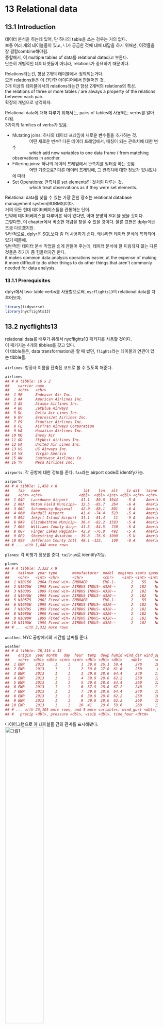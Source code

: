 13 Relational data
==================

13.1 Introduction
-----------------

데이터 분석을 하는데 있어, 단 하나의 table을 쓰는 경우는 거의 없다. <br /> 보통 여러 개의 테이블들이 있고, 니가 궁금한 것에 대해 대답을 하기 위해선, 이것들을 잘 결합combine해야됨. <br /> 종합해서, 이 multiple tables of data를 relational data라고 부른다. <br /> 단순히 개별적인 데이터셋들이 아니라, relations가 중요하기 때문이다.

Relations라는건, 항상 2개의 테이블에서 정의되는거다. <br /> 모든 relations들은 이 간단한 아이디어에서 만들어진 것. <br /> 3개 이상의 테이블에서의 relations라는건 항상 2개씩의 relations의 특성. <br /> the relations of three or more tables / are always a property of the relations between each pair. <br /> 확장의 개념으로 생각하자.

Relational data에 대해 다루기 위해서는, pairs of tables에 사용되는 verbs를 알아야됨. <br /> 3가지의 families of verbs가 있음.

-   Mutating joins: 하나의 데이터 프레임에 새로운 변수들을 추가하는 것. <br />     어떤 새로운 변수? 다른 데이터 프레임에서, 매칭이 되는 관측치에 대한 변수 <br />     which add new variables to one data frame / from matching observations in another. <br />
-   Filtering joins: 하나의 데이터 프레임에서 관측치를 필터링 하는 것임. <br />     어떤 기준으로? 다른 데이터 프레임에, 그 관측치에 대한 정보가 있냐없냐에 따라 <br />
-   Set Operations: 관측치를 set elements인 것처럼 다루는 것. <br />     which treat observations as if they were set elements.

Relational data를 찾을 수 있는 가장 흔한 장소는 relational database management system(RDBMS)이다. <br /> 거의 모든 현대 데이터베이스들을 관통하는 단어. <br /> 만약에 데이터베이스를 다루어본 적이 있다면, 아마 분명히 SQL을 썼을 것이다. <br /> 그렇다면, 이 chapter에서 비슷한 개념을 찾을 수 있을 것이다. 물론 표현은 dplyr에선 조금 다르겠지만. <br /> 일반적으로, dplyr은 SQL보다 좀 더 사용하기 쉽다. 왜냐하면 데이터 분석에 특화되어있기 때문에. <br /> 일반적인 데이터 분석 작업을 쉽게 만들어 주는데, 데이터 분석에 잘 이용되지 않는 다른 것들은 하기가 좀 힘들어지긴 한다. <br /> it makes common data analysis operations easier, at the expense of making it more difficult to do other things to do other things that aren't commonly needed for data analysis.

### 13.1.1 Prerequisites

dplyr에서 two-table verbs를 사용함으로써, `nycflights13`의 relational data를 다루어보자. <br />

``` r
library(tidyverse)
library(nycflights13)
```

13.2 nycflights13
-----------------

relational data를 배우기 위해서 nycflights13 패키지를 사용할 것이다. <br /> 이 패키지는 4개의 tibbles를 갖고 있다. <br /> 이 tibble들은, data transformation을 할 때 썼던, `flights`라는 테이블과 연관이 있는 tibble들.

`airlines`: 항공사 이름을 단축된 코드로 볼 수 있도록 해준다.

``` r
airlines
## # A tibble: 16 x 2
##    carrier name                       
##    <chr>   <chr>                      
##  1 9E      Endeavor Air Inc.          
##  2 AA      American Airlines Inc.     
##  3 AS      Alaska Airlines Inc.       
##  4 B6      JetBlue Airways            
##  5 DL      Delta Air Lines Inc.       
##  6 EV      ExpressJet Airlines Inc.   
##  7 F9      Frontier Airlines Inc.     
##  8 FL      AirTran Airways Corporation
##  9 HA      Hawaiian Airlines Inc.     
## 10 MQ      Envoy Air                  
## 11 OO      SkyWest Airlines Inc.      
## 12 UA      United Air Lines Inc.      
## 13 US      US Airways Inc.            
## 14 VX      Virgin America             
## 15 WN      Southwest Airlines Co.     
## 16 YV      Mesa Airlines Inc.
```

`airports`: 각 공항에 대한 정보를 준다. `faa`라는 airport code로 identify가능.

``` r
airports
## # A tibble: 1,458 x 8
##    faa   name                    lat    lon   alt    tz dst   tzone        
##    <chr> <chr>                 <dbl>  <dbl> <int> <dbl> <chr> <chr>        
##  1 04G   Lansdowne Airport      41.1  -80.6  1044    -5 A     America/New_~
##  2 06A   Moton Field Municipa~  32.5  -85.7   264    -6 A     America/Chic~
##  3 06C   Schaumburg Regional    42.0  -88.1   801    -6 A     America/Chic~
##  4 06N   Randall Airport        41.4  -74.4   523    -5 A     America/New_~
##  5 09J   Jekyll Island Airport  31.1  -81.4    11    -5 A     America/New_~
##  6 0A9   Elizabethton Municip~  36.4  -82.2  1593    -5 A     America/New_~
##  7 0G6   Williams County Airp~  41.5  -84.5   730    -5 A     America/New_~
##  8 0G7   Finger Lakes Regiona~  42.9  -76.8   492    -5 A     America/New_~
##  9 0P2   Shoestring Aviation ~  39.8  -76.6  1000    -5 U     America/New_~
## 10 0S9   Jefferson County Intl  48.1 -123.    108    -8 A     America/Los_~
## # ... with 1,448 more rows
```

`planes`: 각 비행기 정보를 준다. `tailnum`로 identify가능.

``` r
planes
## # A tibble: 3,322 x 9
##    tailnum  year type       manufacturer  model  engines seats speed engine
##    <chr>   <int> <chr>      <chr>         <chr>    <int> <int> <int> <chr> 
##  1 N10156   2004 Fixed win~ EMBRAER       EMB-1~       2    55    NA Turbo~
##  2 N102UW   1998 Fixed win~ AIRBUS INDUS~ A320-~       2   182    NA Turbo~
##  3 N103US   1999 Fixed win~ AIRBUS INDUS~ A320-~       2   182    NA Turbo~
##  4 N104UW   1999 Fixed win~ AIRBUS INDUS~ A320-~       2   182    NA Turbo~
##  5 N10575   2002 Fixed win~ EMBRAER       EMB-1~       2    55    NA Turbo~
##  6 N105UW   1999 Fixed win~ AIRBUS INDUS~ A320-~       2   182    NA Turbo~
##  7 N107US   1999 Fixed win~ AIRBUS INDUS~ A320-~       2   182    NA Turbo~
##  8 N108UW   1999 Fixed win~ AIRBUS INDUS~ A320-~       2   182    NA Turbo~
##  9 N109UW   1999 Fixed win~ AIRBUS INDUS~ A320-~       2   182    NA Turbo~
## 10 N110UW   1999 Fixed win~ AIRBUS INDUS~ A320-~       2   182    NA Turbo~
## # ... with 3,312 more rows
```

`weather`: NYC 공항에서의 시간별 날씨를 준다.

``` r
weather
## # A tibble: 26,115 x 15
##    origin  year month   day  hour  temp  dewp humid wind_dir wind_speed
##    <chr>  <dbl> <dbl> <int> <int> <dbl> <dbl> <dbl>    <dbl>      <dbl>
##  1 EWR     2013     1     1     1  39.0  26.1  59.4      270      10.4 
##  2 EWR     2013     1     1     2  39.0  27.0  61.6      250       8.06
##  3 EWR     2013     1     1     3  39.0  28.0  64.4      240      11.5 
##  4 EWR     2013     1     1     4  39.9  28.0  62.2      250      12.7 
##  5 EWR     2013     1     1     5  39.0  28.0  64.4      260      12.7 
##  6 EWR     2013     1     1     6  37.9  28.0  67.2      240      11.5 
##  7 EWR     2013     1     1     7  39.0  28.0  64.4      240      15.0 
##  8 EWR     2013     1     1     8  39.9  28.0  62.2      250      10.4 
##  9 EWR     2013     1     1     9  39.9  28.0  62.2      260      15.0 
## 10 EWR     2013     1     1    10  41    28.0  59.6      260      13.8 
## # ... with 26,105 more rows, and 5 more variables: wind_gust <dbl>,
## #   precip <dbl>, pressure <dbl>, visib <dbl>, time_hour <dttm>
```

다이어그램으로 이 테이블들 간의 관계를 표시해봤다. <img src="https://d33wubrfki0l68.cloudfront.net/245292d1ea724f6c3fd8a92063dcd7bfb9758d02/5751b/diagrams/relational-nycflights.png" alt="그림1" style="width:50.0%" />

다이어그램은 좀 복잡하긴한데, 필드에 나가서 보게 될 것에 비하면 간단한 편이다(...) <br /> 이러한 다이어그램을 이해하는 것의 key는, 각 relation은 한 쌍의 테이블만을 고려한다는 걸 기억하는 것. <br /> The key to understanding diagrams like this / is to remember / each relation always concerns a pair of tables. <br /> 다 이해할 필요 없이, 테이블 간의 (니가 관심있는)chain of relations만 이해해라.

이 nycflights13에 관해선, <br /> `flights`는 `planes`와 하나의 변수인, `tailnum`을 통해 연결된다. <br /> `flights`는 `airlines`와, `carrier` 변수를 통해 연결된다. <br /> `flights`는 `airports`와 두 가지 방법, `origin`과 `dest` 변수들을 통해 연결된다. <br /> `flights`는 `weather`와, `origin`(출발지)와 `year`와 `month`와 `day` 그리고 `hour`를 통해 연결된다.

13.3 Keys
---------

2개의 tables를 연결시켜주는 변수들을, **keys**라고 부른다. <br /> keys는 관측치를 unique하게 identify해주는 변수(혹은 변수들). <br /> 간단한 케이스에서는, 하나의 변수가 관측치를 identify하기에 충분하다. <br />     예를 들어, `planes`에서, 각 비행기는 `tailnum`으로 unique하게 identify된다. <br /> 다른 케이스에서는, 여러 개의 변수들이 필요할 수 있다. <br />     예를 들어, `weather` 자료에서, 관측치를 unique하게 identify하기 위해선, 다섯 개의 변수들이 필요하다. `year`, `month`, `day`, `hour` 그리고 `origin`.

2가지 타입의 key가 있다. <br />

-   **primary key**는 자기 자신의 테이블에서 관측치를 unique하게 identify해주는 것. <br /> 예를 들어, `planes` 테이블에서, `tailnum`은 각 plane을 unique하게 identify해주니깐 primary key다.

-   **foreign key**는 다른 테이블의 관측치를 unique하게 identify해주는 것. <br /> 예를 들어, `flights`에서 `tailnum`은, `planes`에서 관측치를 unique하게 identify해주니깐 foreign key다.

하나의 변수는, primary key와 foreign key 둘 다 될 수 있다. <br /> 예를 들어, `origin`은 `weather` 테이블의 primary key 중 일부지만, `airport` 테이블의 foreign key이기도 하다.

너의 테이블에서, primary keys를 identify하고 났으면, 진짜로 unique하게 각 관측치를 identify하는지 확인해보는건 좋은 습관이다. <br /> 하나의 방법은 primary key별로 `count()`를 해서, `n` 이 1보다 큰지를 확인해보는 것.

``` r
planes %>% 
  count(tailnum) %>% 
  filter(n > 1)
## # A tibble: 0 x 2
## # ... with 2 variables: tailnum <chr>, n <int>
```

``` r
weather %>% 
  count(year, month, day, hour, origin) %>% 
  filter(n > 1)
## # A tibble: 3 x 6
##    year month   day  hour origin     n
##   <dbl> <dbl> <int> <int> <chr>  <int>
## 1  2013    11     3     1 EWR        2
## 2  2013    11     3     1 JFK        2
## 3  2013    11     3     1 LGA        2
```

가끔, 명백한 primary key가 없는 테이블이 있을 수도 있다. <br /> 그 어떠한 변수 조합들도 관측치 하나만을 identify해주지 못하는 것임.

예를 들어, `flights` 테이블에서 primary key는 무엇일까? <br /> 특정한 날짜에다가 flight 혹은 tailnum를 추가하면 unique하게 identify해주지 않을까? 하지만 확인해보면 아니다.

``` r
flights %>% 
  count(year, month, day, flight) %>% 
  filter(n > 1)
## # A tibble: 29,768 x 5
##     year month   day flight     n
##    <int> <int> <int>  <int> <int>
##  1  2013     1     1      1     2
##  2  2013     1     1      3     2
##  3  2013     1     1      4     2
##  4  2013     1     1     11     3
##  5  2013     1     1     15     2
##  6  2013     1     1     21     2
##  7  2013     1     1     27     4
##  8  2013     1     1     31     2
##  9  2013     1     1     32     2
## 10  2013     1     1     35     2
## # ... with 29,758 more rows
```

``` r
flights %>% 
  count(year, month, day, tailnum) %>% 
  filter(n > 1)
## # A tibble: 64,928 x 5
##     year month   day tailnum     n
##    <int> <int> <int> <chr>   <int>
##  1  2013     1     1 N0EGMQ      2
##  2  2013     1     1 N11189      2
##  3  2013     1     1 N11536      2
##  4  2013     1     1 N11544      3
##  5  2013     1     1 N11551      2
##  6  2013     1     1 N12540      2
##  7  2013     1     1 N12567      2
##  8  2013     1     1 N13123      2
##  9  2013     1     1 N13538      3
## 10  2013     1     1 N13566      3
## # ... with 64,918 more rows
```

맨 처음 이 데이터를 다룰 때, 각 flight number는 하루에 한 번만 쓰일 거라고 순진하게 생각했다. <br /> 그럼 이제 특정한 비행specific flight에 대해 소통하기가 쉬웠을텐데, 불운하게도 안 그랬다.

이렇게, 테이블에 primary key가 없으면, `mutate()`나 `row_number()`을 통해서 하나 만들어주는게 유용하다. <br /> 이러고나면 어떤 필터링을 하고 난 후, original data로 다시 한번 체크할 때, 관측치를 매치하기 쉽게 해준다. <br /> 이런 key를 **surrogate key**라고 부른다.

primary key랑, 다른 테이블에서 상응하는 foreign key는 **relation**을 형성한다. <br /> A primary key and the corresponding foreign key in another table form a **relation**. <br /> Relations이란건 기본적으로 일대다one-to-many다. <br /> 예를 들어, 각 비행flight은 하나의 비행기를 가지고 있는데, 각 비행기는 여러 개의 비행flight을 가지고 있다. <br /> 다른 데이터에선 가끔씩 일대일one-to-one 관계를 볼 수 있다. <br /> 이건 일대다one-to-many의 특별한 케이스라고 볼 수 있다.

다대다many-to-many 관계를, 다대일many-to-one에다 일대다one-to-many를 합쳐서 만들수도 있다. <br /> 예를 들어, `airlines`와 `airports`간의 다대다many-to-many 관계를 볼 수 있다. <br /> 각 airline은 여러 개의 airports로 비행을 하고, 각 airport는 여러 개의 airlines를 호스트host하고.

### 13.3.1 Exercises

13.4 Mutating joins
-------------------

한 쌍의 테이블을 결합combining할 첫 번째 도구는 **mutating join**. <br /> mutating join은 두 개의 테이블들에서 변수를 결합할 수 있도록 도와준다. <br /> 먼저 keys를 통해서 관측치observation들을 매치하고, 하나의 테이블에서 다른 테이블로 변수를 통해 복사를 하는 것이다. <br /> 말로 하는게 더 어렵다. 예를 보면 간단하다.

`flights`데이터에 칼럼이 너무 많기 때문에, 몇 개의 칼럼만 따로 뽑은 `flights2`를 쓰겠다.

``` r
flights2 <- flights %>% 
  select(year:day, hour, origin, dest, tailnum, carrier)
flights2
## # A tibble: 336,776 x 8
##     year month   day  hour origin dest  tailnum carrier
##    <int> <int> <int> <dbl> <chr>  <chr> <chr>   <chr>  
##  1  2013     1     1     5 EWR    IAH   N14228  UA     
##  2  2013     1     1     5 LGA    IAH   N24211  UA     
##  3  2013     1     1     5 JFK    MIA   N619AA  AA     
##  4  2013     1     1     5 JFK    BQN   N804JB  B6     
##  5  2013     1     1     6 LGA    ATL   N668DN  DL     
##  6  2013     1     1     5 EWR    ORD   N39463  UA     
##  7  2013     1     1     6 EWR    FLL   N516JB  B6     
##  8  2013     1     1     6 LGA    IAD   N829AS  EV     
##  9  2013     1     1     6 JFK    MCO   N593JB  B6     
## 10  2013     1     1     6 LGA    ORD   N3ALAA  AA     
## # ... with 336,766 more rows
```

이 `flights2`의 데이터에다가, 항공사 풀네임이라는 새로운 칼럼을 추가하고 싶다고 치자. <br /> `left_join()`을 이용해서 `airlines`와 `flights2`를 결합할 수 있다.

``` r
flights2 %>% 
  select(-origin, -dest) %>% 
  left_join(airlines, by = "carrier")
## # A tibble: 336,776 x 7
##     year month   day  hour tailnum carrier name                    
##    <int> <int> <int> <dbl> <chr>   <chr>   <chr>                   
##  1  2013     1     1     5 N14228  UA      United Air Lines Inc.   
##  2  2013     1     1     5 N24211  UA      United Air Lines Inc.   
##  3  2013     1     1     5 N619AA  AA      American Airlines Inc.  
##  4  2013     1     1     5 N804JB  B6      JetBlue Airways         
##  5  2013     1     1     6 N668DN  DL      Delta Air Lines Inc.    
##  6  2013     1     1     5 N39463  UA      United Air Lines Inc.   
##  7  2013     1     1     6 N516JB  B6      JetBlue Airways         
##  8  2013     1     1     6 N829AS  EV      ExpressJet Airlines Inc.
##  9  2013     1     1     6 N593JB  B6      JetBlue Airways         
## 10  2013     1     1     6 N3ALAA  AA      American Airlines Inc.  
## # ... with 336,766 more rows
```

`airlines`랑 겹치는 key인 `carrier`로 결합한걸 볼 수 있음.

`name`이라는 변수가 `flights2`에 추가된 걸 볼 수 있다. <br /> 그래서 이런 타입의 join을 mutating join이라고 부른다. <br /> 이 케이스는, R의 base subsetting을 이용해서도 똑같이 할 수 있긴하다.

``` r
flights2 %>% 
  select(-origin, -dest) %>% 
  mutate(name = airlines$name[match(carrier, airlines$carrier)])
## # A tibble: 336,776 x 7
##     year month   day  hour tailnum carrier name                    
##    <int> <int> <int> <dbl> <chr>   <chr>   <chr>                   
##  1  2013     1     1     5 N14228  UA      United Air Lines Inc.   
##  2  2013     1     1     5 N24211  UA      United Air Lines Inc.   
##  3  2013     1     1     5 N619AA  AA      American Airlines Inc.  
##  4  2013     1     1     5 N804JB  B6      JetBlue Airways         
##  5  2013     1     1     6 N668DN  DL      Delta Air Lines Inc.    
##  6  2013     1     1     5 N39463  UA      United Air Lines Inc.   
##  7  2013     1     1     6 N516JB  B6      JetBlue Airways         
##  8  2013     1     1     6 N829AS  EV      ExpressJet Airlines Inc.
##  9  2013     1     1     6 N593JB  B6      JetBlue Airways         
## 10  2013     1     1     6 N3ALAA  AA      American Airlines Inc.  
## # ... with 336,766 more rows
```

하지만 이렇게 하면, 여러 개 변수들로 매치를 시켜야할 때는, 일반화하기가 힘들다. <br /> 그리고 전반적인 의도를 이해하기 위해선 잘 읽어봐야한다. <br /> 그러니깐 그냥 dplyr를 쓰자.

이 다음의 section들은, mutating join이 어떻게 작동하는지 디테일하게 설명해준다. <br /> joins의 시각적 표현을 통해서 하나씩 배워보자. 4개의 mutating join들. <br /> the inner join 그리고 3개의 outer joins. <br /> 리얼 데이터들로 작업할 때는, keys가 항상 unique한 관측치를 identify하는 건 아니기 때문에, 만약에 unique match가 없을 때는 어떻게 해야할지에 대해서도 다룬다. <br /> 마지막으로, 주어진 join에 대해, dplyr에게 어떤 변수가 key인지 전달하는 방법에 대해 배울 것.

### 13.4.1 Understanding joins

joins가 어떻게 작동하는지 배우는데 도움을 주기위해, 다음과 같은 시각적 representation을 주겠다. ![그림2](https://d33wubrfki0l68.cloudfront.net/108c0749d084c03103f8e1e8276c20e06357b124/5f113/diagrams/join-setup.png)

``` r
x <- tribble(
  ~key, ~val_x,
  1, "x1",
  2, "x2",
  3, "x3"
)

y <- tribble(
  ~key, ~val_y,
  1, "y1",
  2, "y2",
  4, "y3"
)
```

색이 있는 칼럼이 "key" 변수를 represent한다. <br /> 이 값으로 테이블 간에 행을 매치시키는 것임. used to match the rows between the tables. <br /> 회색 칼럼은 "key"값 옆에 따라나오는 "value" 칼럼이다. <br /> 이 예제에서는 하나만의 key 변수가 나오지만, 여러 개의 key 값들과 여러 개의 값들에 대해서도 일반화 가능하다.

join이라는 건 `x`의 각 행을, `y`의 몇 개의 행이 되든 상관없이 연결을 하는 것이다. <br /> 아래의 다이어그램은 가능한 매치를, 선들의 교차intersection으로 보였다. ![그림3](https://d33wubrfki0l68.cloudfront.net/820b012580731f2134f90ee9c6388994c2343683/27703/diagrams/join-setup2.png)

(`x`의 key 칼럼이랑 value 칼럼이랑 자리가 바뀐 걸 볼 수 있는데, 그냥 joins 매치는 key에 기반하고 있다는 걸 강조하기 위해서다. 별 거 아니다.)

실제로 join이 되는 것은, 점으로 표시된다. <br /> 점의 개수 = 매치의 개수 = output의 행 개수

### 13.4.2 Inner join

가장 단순한 타입의 join은 **inner join**이다. <br /> key값이 같은 관측치들을 매치시키는 것. <br /> An inner join / matches pairs of observations / whenever their keys are equal. <img src="https://d33wubrfki0l68.cloudfront.net/3abea0b730526c3f053a3838953c35a0ccbe8980/7f29b/diagrams/join-inner.png" alt="그림4" style="width:50.0%" />

(정확하게 말하자면, keys가 equality 연산자operator를 사용해 매치하기 때문에, **inner equijoin**이라고 부른다. 그런데 대부분의 join이 equijoin이라 그냥 간단하게 inner join이라고 부름)

inner join의 output은, 새로운 데이터 프레임. <br /> key값, x값, y값이 칼럼으로 있는. <br /> 어떤 변수가 key인지는, `by`를 사용해서 dplyr에 알려줄 수 있다.

``` r
x %>% 
  inner_join(y, by = "key")
## # A tibble: 2 x 3
##     key val_x val_y
##   <dbl> <chr> <chr>
## 1     1 x1    y1   
## 2     2 x2    y2
```

inner join의 가장 중요한 특징으로는, 매치되지 않은 행들은 결과에 포함되지 않는다는 것이다. <br /> 이 말인즉슨, 관측치를 잃기가 너무 쉬워서, inner join은 data analysis에 일반적으로 적합하지 않다.

### 13.4.3 Outer joins

inner join은, 두 테이블 모두에 등장하는 관측치만을 keep했다. <br /> **outer join**은 둘 중 하나의 테이블에만 존재해도, 관측치를 keep한다. <br /> 3가지 타입의 outer joins가 있다.

-   **left join**은, `x`에 있는 관측치들을 모두 keep. <br />
-   **right join**은, `y`에 있는 관측치들을 모두 keep. <br />
-   **full join**은, `x`와 `y`에 있는 모든 관측치들을 keep.

이 join들은, 각 테이블에 "가상의" 관측치들을 추가함으로써 작동하는 것. <br /> key값에 맞는 관측치가 없다면, `NA`로 채워서 만든다. 무슨 말인지 그림을 보면 쉽다. <img src="https://d33wubrfki0l68.cloudfront.net/9c12ca9e12ed26a7c5d2aa08e36d2ac4fb593f1e/79980/diagrams/join-outer.png" alt="그림5" style="width:50.0%" />

가장 흔하게 이용되는 join은, left join이다. <br /> 기존의 테이블에다가, 추가적인 데이터를 추가하고자 할 때 쓰는 것이다. <br /> 매치가 없더라도, 기존의 관측치들은 그대로 유지한다. <br /> left join이 디폴트가 되야 한다. 다른 걸 써야하는게 아니라면 이걸 써라.

벤 다이어그램을 통해서도 이 join들을 표현할 수 있는데, <br /> ![그림6](https://d33wubrfki0l68.cloudfront.net/aeab386461820b029b7e7606ccff1286f623bae1/ef0d4/diagrams/join-venn.png)

그런데 훌륭한 표현representation은 아니다. <br /> 어떤 테이블의 관측치들을 유지시켜주는지는 기억을 되살려줄수는 있어도, 큰 한계가 있다. <br /> 왜냐하면 벤 다이어그램은 keys가 관측치를 unique하게 identify하지 못할 때, 어떤 일이 일어나는지 보여주지 못하기 때문. <br /> 앞으로 살펴볼 그림들은, 그런 경우에 있어서 어떻게 하는지 표현해줌.

### 13.4.4 Duplicate Keys

이 때까지 모든 다이어그램들은, keys가 unique하다고 가정했다. 하지만 항상 그런 것은 아니다. <br /> 이 섹션에서는, keys가 unique하지 않을 때는 어떻게 하는지에 대해 설명한다. <br /> 2가지의 가능성이 있다.

1.  하나의 테이블만 중복된 keys를 가지고 있을 때 <br /> 이게 전형적인 일대다one-to-many 관계다.

``` r
x <- tribble(
  ~key, ~val_x,
     1, "x1",
     2, "x2",
     2, "x3",
     1, "x4"
)
y <- tribble(
  ~key, ~val_y,
     1, "y1",
     2, "y2"
)
```

``` r
left_join(x, y, by = "key")
## # A tibble: 4 x 3
##     key val_x val_y
##   <dbl> <chr> <chr>
## 1     1 x1    y1   
## 2     2 x2    y2   
## 3     2 x3    y2   
## 4     1 x4    y1
```

![그림7](https://d33wubrfki0l68.cloudfront.net/6faac3e996263827cb57fc5803df6192541a9a4b/c7d74/diagrams/join-one-to-many.png)

이 다이어그램을 보면, y에서는 primary key인게, x에서는 foreign key라는 걸 볼 수 있다.

1.  두 테이블 모두 중복된 keys를 가지고 있을 때 <br /> 이건 보통 에러다. <br /> 왜냐하면 key값이 어떠한 테이블에서도 관측치를 unique하게 identify하지 못하고 있으니깐. <br /> 그래서 이 중복된 key들을 가지고 join을 했을 때에는, 모든 가능한 combinations들을 갖게 된다. <br /> 이걸 Cartesian product라고 부른다.

``` r
x <- tribble(
  ~key, ~val_x,
     1, "x1",
     2, "x2",
     2, "x3",
     3, "x4"
)
y <- tribble(
  ~key, ~val_y,
     1, "y1",
     2, "y2",
     2, "y3",
     3, "y4"
)
```

``` r
left_join(x, y, by = "key")
## # A tibble: 6 x 3
##     key val_x val_y
##   <dbl> <chr> <chr>
## 1     1 x1    y1   
## 2     2 x2    y2   
## 3     2 x2    y3   
## 4     2 x3    y2   
## 5     2 x3    y3   
## 6     3 x4    y4
```

![그림8](https://d33wubrfki0l68.cloudfront.net/d37530bbf7749f48c02684013ae72b2996b07e25/37510/diagrams/join-many-to-many.png)

### 13.4.5 Defining the key columns

이 때까지, 한 쌍의 테이블들은 하나의 변수로 join이 되었다. <br /> 그리고 두 테이블 다 그 변수를 같은 name으로 갖고 있었다. <br /> 이걸 그냥 `by = "key"`라는 constraint로 encode했었고. <br /> 하지만 `by`에 다른 값들을 넣어서 두 테이블을 연결하는 걸 해보자.

-   디폴트는, `by = NULL`이다. 양 쪽에 나오는 모든 변수들을 다 씀. <br /> 그래서 **natural** join이라고 부른다. <br /> 예를 들어서, `flights2`와 `weather` 두 테이블에는 5개의 공통 변수들이 존재한다. <br /> `year`, `month`, `day`, `hour`, `origin`

``` r
flights2 %>% 
  left_join(weather)
## Joining, by = c("year", "month", "day", "hour", "origin")
## # A tibble: 336,776 x 18
##     year month   day  hour origin dest  tailnum carrier  temp  dewp humid
##    <dbl> <dbl> <int> <dbl> <chr>  <chr> <chr>   <chr>   <dbl> <dbl> <dbl>
##  1  2013     1     1     5 EWR    IAH   N14228  UA       39.0  28.0  64.4
##  2  2013     1     1     5 LGA    IAH   N24211  UA       39.9  25.0  54.8
##  3  2013     1     1     5 JFK    MIA   N619AA  AA       39.0  27.0  61.6
##  4  2013     1     1     5 JFK    BQN   N804JB  B6       39.0  27.0  61.6
##  5  2013     1     1     6 LGA    ATL   N668DN  DL       39.9  25.0  54.8
##  6  2013     1     1     5 EWR    ORD   N39463  UA       39.0  28.0  64.4
##  7  2013     1     1     6 EWR    FLL   N516JB  B6       37.9  28.0  67.2
##  8  2013     1     1     6 LGA    IAD   N829AS  EV       39.9  25.0  54.8
##  9  2013     1     1     6 JFK    MCO   N593JB  B6       37.9  27.0  64.3
## 10  2013     1     1     6 LGA    ORD   N3ALAA  AA       39.9  25.0  54.8
## # ... with 336,766 more rows, and 7 more variables: wind_dir <dbl>,
## #   wind_speed <dbl>, wind_gust <dbl>, precip <dbl>, pressure <dbl>,
## #   visib <dbl>, time_hour <dttm>
```

-   `by`에 캐릭터 벡터를 넣을 수도 있다. `by = "x"`이렇게. <br /> nautral join과 비슷하다고 생각할 수 있지만, 이건 공통 변수의 일부만을 사용하는 것이다. <br /> 예를 들어, `flights`와 `planes`는, `year`와 `tailnum`이라는 공통 변수를 갖고 있다. <br /> 그런데, `planes`에서 `year`은 비행기제조년도이고, `flights`에서 `year`은 운항년도이다.

그래서 `tailnum`이라는 변수만 쓰고싶다. <br /> 그럼,

``` r
flights2 %>% 
  left_join(planes, by = "tailnum")
## # A tibble: 336,776 x 16
##    year.x month   day  hour origin dest  tailnum carrier year.y type 
##     <int> <int> <int> <dbl> <chr>  <chr> <chr>   <chr>    <int> <chr>
##  1   2013     1     1     5 EWR    IAH   N14228  UA        1999 Fixe~
##  2   2013     1     1     5 LGA    IAH   N24211  UA        1998 Fixe~
##  3   2013     1     1     5 JFK    MIA   N619AA  AA        1990 Fixe~
##  4   2013     1     1     5 JFK    BQN   N804JB  B6        2012 Fixe~
##  5   2013     1     1     6 LGA    ATL   N668DN  DL        1991 Fixe~
##  6   2013     1     1     5 EWR    ORD   N39463  UA        2012 Fixe~
##  7   2013     1     1     6 EWR    FLL   N516JB  B6        2000 Fixe~
##  8   2013     1     1     6 LGA    IAD   N829AS  EV        1998 Fixe~
##  9   2013     1     1     6 JFK    MCO   N593JB  B6        2004 Fixe~
## 10   2013     1     1     6 LGA    ORD   N3ALAA  AA          NA <NA> 
## # ... with 336,766 more rows, and 6 more variables: manufacturer <chr>,
## #   model <chr>, engines <int>, seats <int>, speed <int>, engine <chr>
```

`year` 변수에 접미사suffix가 붙은 걸 인지하자.

-   `by`에 named vector를 넣어주는 거다. `by = c("a" = "b")` <br /> 이러면 `x` 테이블의 `a` 변수를 `y` 테이블의 `b` 변수랑 매치시켜준다. <br /> 그리고 변수 이름은 `x` 테이블의 `a`를 쓰고. 예를 들어보자.

`flights2` 자료에는 `origin`과 `dest`가 있다. <br /> 여기에다가 `airports`의 `faa`라는 변수에 맞춰서 자료를 덧붙이고 싶다고 치자.

``` r
flights2 %>% 
  left_join(airports, c("dest" = "faa"))
## # A tibble: 336,776 x 15
##     year month   day  hour origin dest  tailnum carrier name    lat   lon
##    <int> <int> <int> <dbl> <chr>  <chr> <chr>   <chr>   <chr> <dbl> <dbl>
##  1  2013     1     1     5 EWR    IAH   N14228  UA      Geor~  30.0 -95.3
##  2  2013     1     1     5 LGA    IAH   N24211  UA      Geor~  30.0 -95.3
##  3  2013     1     1     5 JFK    MIA   N619AA  AA      Miam~  25.8 -80.3
##  4  2013     1     1     5 JFK    BQN   N804JB  B6      <NA>   NA    NA  
##  5  2013     1     1     6 LGA    ATL   N668DN  DL      Hart~  33.6 -84.4
##  6  2013     1     1     5 EWR    ORD   N39463  UA      Chic~  42.0 -87.9
##  7  2013     1     1     6 EWR    FLL   N516JB  B6      Fort~  26.1 -80.2
##  8  2013     1     1     6 LGA    IAD   N829AS  EV      Wash~  38.9 -77.5
##  9  2013     1     1     6 JFK    MCO   N593JB  B6      Orla~  28.4 -81.3
## 10  2013     1     1     6 LGA    ORD   N3ALAA  AA      Chic~  42.0 -87.9
## # ... with 336,766 more rows, and 4 more variables: alt <int>, tz <dbl>,
## #   dst <chr>, tzone <chr>
```

``` r
flights2 %>% 
  left_join(airports, c("origin" = "faa"))
## # A tibble: 336,776 x 15
##     year month   day  hour origin dest  tailnum carrier name    lat   lon
##    <int> <int> <int> <dbl> <chr>  <chr> <chr>   <chr>   <chr> <dbl> <dbl>
##  1  2013     1     1     5 EWR    IAH   N14228  UA      Newa~  40.7 -74.2
##  2  2013     1     1     5 LGA    IAH   N24211  UA      La G~  40.8 -73.9
##  3  2013     1     1     5 JFK    MIA   N619AA  AA      John~  40.6 -73.8
##  4  2013     1     1     5 JFK    BQN   N804JB  B6      John~  40.6 -73.8
##  5  2013     1     1     6 LGA    ATL   N668DN  DL      La G~  40.8 -73.9
##  6  2013     1     1     5 EWR    ORD   N39463  UA      Newa~  40.7 -74.2
##  7  2013     1     1     6 EWR    FLL   N516JB  B6      Newa~  40.7 -74.2
##  8  2013     1     1     6 LGA    IAD   N829AS  EV      La G~  40.8 -73.9
##  9  2013     1     1     6 JFK    MCO   N593JB  B6      John~  40.6 -73.8
## 10  2013     1     1     6 LGA    ORD   N3ALAA  AA      La G~  40.8 -73.9
## # ... with 336,766 more rows, and 4 more variables: alt <int>, tz <dbl>,
## #   dst <chr>, tzone <chr>
```

### 13.4.6 Exercises

### 13.4.7 Other implementations

`base::merge()`를 통해서 4가지의 mutating joins를 다 할 수 있다. <br /> | dplyr | base::merge() | |:-----------------------:|---------------------------------------------| | `inner_join(x, y)` | `merge(x, y)` | | `left_join(x, y)` | `merge(x, y, all.x = TRUE)` | | `right_join(x, y)` | `merge(x, y, all.y = TRUE)` | | `full_join(x, y)` | `merge(x, y, all.x = TRUE, all.y = TRUE)`|

근데 dplyr의 verbs가 더 깔끔하게 코드 의도를 전달한다.

SQL이 dplyr 고안convention의 영감이었기 때문에, 그대로 해석하면 된다. <br /> | dplyr | SQL | |-----------------------------------|-------------------------------------------------| | `inner_join(x, y, by = "z")` | `SELECT * FROM x INNER JOIN y USING (z)` | | `left_join(x, y, by = "z")` | `SELECT * FROM x LEFT OUTER JOIN y USING (z)` | | `right_join(x, y, by = "z")` | `SELECT * FROM x RIGHT OUTER JOIN y USING (z)`| | `full_join(x, y, by = "z")` | `SELECT * FROM x FULL OUTER JOIN y USING (z)` |

여기 SQL에서 "INNER"이랑 "OUTER"은 생략할 수 있다.

테이블 간의 다른 변수들을 joining하는데 있어, dplyr이랑 SQL은 조금 다른 문법syntax을 쓴다. <br /> `inner_join(x, y, by = c("a" = "b"))`를 SQL로 써보면, `SELECT * FROM x INNER JOIN y ON x.a = y.b`이다. <br /> 이렇게 문법을 보면 알 수 있듯, SQL은 non-equijoins라고 불리는, dplyr보다 더 넓은 범위의 join types를 지원한다.

13.5 Filtering joins
--------------------

filtering joins는, mutating joins와 마찬가지 방법으로 관측치obs를 match한다. <br /> 그런데 차이점이 있다면, 이제는 관측치에 영향을 주는 것. 변수가 아니라. <br /> affect the observations, not the variables. <br /> 2가지 타입들이 있다.

-   `semi_join()`은 `y`와 매치가 되는 모든 `x`들을 keep함.

-   `anti_join()`은 `y`와 매치가 되는 모든 `x`들을 drop함.

semi\_join은, 필터링한 summary tables를 원래의 테이블에 매칭할 때 매우 유용하다. <br /> Semi\_joins are useful for matching filtered summary tables back to the original rows. <br /> 또 말이 어렵다. 예를 보면 그냥 쉽게 이해된다. <br /> `flights`에서 10개의 가장 유명한 목적지들을 찾았다고 치자.

``` r
top_dest <- flights %>% 
  count(dest, sort = TRUE) %>% 
  head(10)
top_dest
## # A tibble: 10 x 2
##    dest      n
##    <chr> <int>
##  1 ORD   17283
##  2 ATL   17215
##  3 LAX   16174
##  4 BOS   15508
##  5 MCO   14082
##  6 CLT   14064
##  7 SFO   13331
##  8 FLL   12055
##  9 MIA   11728
## 10 DCA    9705
```

그리고 이 목적지들에 갔던 flights들을 다 찾고 싶다고 치자. <br /> 그럼 다음과 같이 필터를 만들어볼 수 있다.

``` r
flights %>% 
  filter(dest %in% top_dest$dest)
## # A tibble: 141,145 x 19
##     year month   day dep_time sched_dep_time dep_delay arr_time
##    <int> <int> <int>    <int>          <int>     <dbl>    <int>
##  1  2013     1     1      542            540         2      923
##  2  2013     1     1      554            600        -6      812
##  3  2013     1     1      554            558        -4      740
##  4  2013     1     1      555            600        -5      913
##  5  2013     1     1      557            600        -3      838
##  6  2013     1     1      558            600        -2      753
##  7  2013     1     1      558            600        -2      924
##  8  2013     1     1      558            600        -2      923
##  9  2013     1     1      559            559         0      702
## 10  2013     1     1      600            600         0      851
## # ... with 141,135 more rows, and 12 more variables: sched_arr_time <int>,
## #   arr_delay <dbl>, carrier <chr>, flight <int>, tailnum <chr>,
## #   origin <chr>, dest <chr>, air_time <dbl>, distance <dbl>, hour <dbl>,
## #   minute <dbl>, time_hour <dttm>
```

하지만, 변수가 많아지면 이러한 접근법을 사용할 수가 없다. <br /> 예를 들어, 평균 딜레이가 많았던 10일을 찾았다치자. <br /> 그럼 이 자료로 `flights`에 어떻게 필터문filter statement를 작성할건지? <br /> `year`, `month`, `day`를 다 이용해서 어떻게?

이럴 땐 그냥 대신에 `semi_join()`을 사용하면 된다. <br /> mutating join과 같이 2개의 테이블을 연결하지만, 새로운 칼럼을 추가하는게 아니고, <br /> `y`와 매치가 되는 `x`만 keep한다.

``` r
flights %>% 
  semi_join(top_dest)
## Joining, by = "dest"
## # A tibble: 141,145 x 19
##     year month   day dep_time sched_dep_time dep_delay arr_time
##    <int> <int> <int>    <int>          <int>     <dbl>    <int>
##  1  2013     1     1      542            540         2      923
##  2  2013     1     1      554            600        -6      812
##  3  2013     1     1      554            558        -4      740
##  4  2013     1     1      555            600        -5      913
##  5  2013     1     1      557            600        -3      838
##  6  2013     1     1      558            600        -2      753
##  7  2013     1     1      558            600        -2      924
##  8  2013     1     1      558            600        -2      923
##  9  2013     1     1      559            559         0      702
## 10  2013     1     1      600            600         0      851
## # ... with 141,135 more rows, and 12 more variables: sched_arr_time <int>,
## #   arr_delay <dbl>, carrier <chr>, flight <int>, tailnum <chr>,
## #   origin <chr>, dest <chr>, air_time <dbl>, distance <dbl>, hour <dbl>,
## #   minute <dbl>, time_hour <dttm>
```

그림으로 표현해보면, semi-join은 다음과 같이 생겼다. <img src="https://d33wubrfki0l68.cloudfront.net/028065a7f353a932d70d2dfc82bc5c5966f768ad/85a30/diagrams/join-semi.png" alt="그림9" style="width:50.0%" />

매치가 존재하는 것만이 중요하다. 어떤 관측치obs가 매치되었는지는 중요치 않다. <br /> 그래서, mutating joins와는 다르게, filtering join은 절대 rows를 중복하지 않는다. <img src="https://d33wubrfki0l68.cloudfront.net/e1d0283160251afaeca35cba216736eb995fee00/1b3cd/diagrams/join-semi-many.png" alt="그림10" style="width:50.0%" />

semi-join의 반대는 anti-join이다. anti-join은 매치가 **없는** rows만을 남긴다. <img src="https://d33wubrfki0l68.cloudfront.net/f29a85efd53a079cc84c14ba4ba6894e238c3759/c1408/diagrams/join-anti.png" alt="그림11" style="width:50.0%" />

anti-join은 join mismatch를 진단하는데 유용하다. <br /> 예를 들어서, `flights`와 `planes`를 연결하는데 있어, `planes`에는 없는 비행기로 운항이 된 적이 있는지를 알아보고 싶다치자.

``` r
flights %>% 
  anti_join(planes, by = "tailnum") %>% 
  count(tailnum, sort = TRUE)
## # A tibble: 722 x 2
##    tailnum     n
##    <chr>   <int>
##  1 <NA>     2512
##  2 N725MQ    575
##  3 N722MQ    513
##  4 N723MQ    507
##  5 N713MQ    483
##  6 N735MQ    396
##  7 N0EGMQ    371
##  8 N534MQ    364
##  9 N542MQ    363
## 10 N531MQ    349
## # ... with 712 more rows
```

꽤나 많네 생각보다. 너무 많아서 그걸 `tailnum`별로 내림차순 정렬까지 해봤다.

이 `anti_join()`은 상당히 유용한게, cross validation을 할 때, 데이터의 80%는 train으로 쓰고, 나머지 20%는 test로 쓸 때가 있다. 이걸 되게 쉽게 해준다.

``` r
set.seed(1234)
train <- data %>% 
  sample_frac(0.8) # 80%를 train으로
test <- data %>% 
  anti_join(train) # 나머지 20%를 test로
```

### 13.5.1 Exercises

13.6 Join problems
------------------

이 chapter에서 다루는 데이터는, clean up이 다 되어있는 데이터라서 별 문제가 없다. <br /> 너의 데이터는 그렇지 않을 것이기에, 너가 join을 스무스하게 하기 위해 필요한 것들을 알려주겠다. <br />

1.  각 테이블에서 primary key를 identifying하는 것으로 시작을 해라. <br /> 이건 데이터에 대한 이해가 필요하다. <br /> 이것저것해보면서 끼워맞추지말고, 어떤 의미를 갖는지 이해하면서 찾아라. <br /> 그딴 식으로 찾으면 찾아도 별로 의미가 없을 것이다. <br /> 예를 들어, `airports`에서 `alt`, `lon` 가지고 unique하게 identify할 수 있지만, 좋은게 아니다.

``` r
airports %>% 
  count(alt, lon) %>% 
  filter(n > 1)
## # A tibble: 0 x 3
## # ... with 3 variables: alt <int>, lon <dbl>, n <int>
```

1.  primary key의 어떠한 변수도 missing이 아니라는 걸 체크해라. <br /> 만약에 missing이 있다면, 이건 관측치를 identify할 수 없는거다.

2.  한 테이블에서 primary key인게 다른 테이블에서 foreign key와 match된다는 걸 확인해라. <br /> `anti_join()`을 이용해서 하는게 제일 좋은 방법이다. <br /> 무슨 소리인지 잘 이해가 안 되어서 없는 예를 만들어보겠다. <br /> 위에서 봤듯이, `flights`에 나와 있는 비행기가, `planes`에 다 있는 건 아니다. <br /> 그러니깐, `planes`에 없는 비행기로도 운항이 이루어진 적이 있다. <br /> 배운 용어로 해보면, `flights`의 `tailnum`은, `planes`의 primary key가 되는 foreign key다. <br /> 이걸 확인해볼 때 `anti_join()`을 쓸 수 있다는 것이다.

``` r
planes %>% 
  anti_join(flights, by = "tailnum")
## # A tibble: 0 x 9
## # ... with 9 variables: tailnum <chr>, year <int>, type <chr>,
## #   manufacturer <chr>, model <chr>, engines <int>, seats <int>,
## #   speed <int>, engine <chr>
```

이러면 아무것도 안 나오므로, <br />     `flights`의 `tailnum`은, `planes`의 primary key가 되는 foreign key라는 것을 확인할 수 있다.

또한, join 전후의 rows를 체크하는 것으로는, join이 잘 되었는지 아닌지를 판단할 수 없다. <br /> 왜냐하면 양 테이블에 중복된 keys가 있을 때 inner join을 했다가, <br /> drop된 rows가 duplicated rows랑 기가 막히게 일치해버릴 수가 있기 때문.

13.7 Set operations
-------------------

mutating joins, filtering joins에 대해 배웠고, 마지막으로 배워야할 verb는, set operations다. <br /> 이건 쉽다.

자주 이용하지는 않지만, single complex filter를 simpler pieces로 쪼갤 때 유용. <br /> 관측치의 모든 값들을 다 비교한다. <br /> `x`랑 `y`가 같은 변수를 가져야하며, 관측치를 set과 같이 다룬다. <br />

1.  `intersect(x, y)` : `x`와 `y` 둘 다에서 나타나는 관측지만을 반환
2.  `union(x, y)` : `x`와 `y` 둘 중 하나에서만 나타나도 모든 관측지를 반환
3.  `setdiff(x, y)` : `x`에는 있지만 `y`에는 없는 관측지를 반환

그럼 다음과 같은 간단한 데이터에 대해서,

``` r
df1 <- tribble(
  ~x, ~y,
  1, 1,
  2, 1,
)

df2 <- tribble(
  ~x, ~y,
  1, 1,
  1, 2
)
```

총 4가지를 해볼 수 있겠다.

``` r
intersect(df1, df2)
## # A tibble: 1 x 2
##       x     y
##   <dbl> <dbl>
## 1     1     1
union(df1, df2)
## # A tibble: 3 x 2
##       x     y
##   <dbl> <dbl>
## 1     1     2
## 2     2     1
## 3     1     1
setdiff(df1, df2) # df1에는 있지만 df2에는 없는 것
## # A tibble: 1 x 2
##       x     y
##   <dbl> <dbl>
## 1     2     1
setdiff(df2, df1) # df2에는 있지만 df1에는 없는 것
## # A tibble: 1 x 2
##       x     y
##   <dbl> <dbl>
## 1     1     2
```

